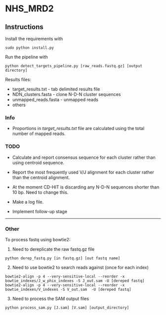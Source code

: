 NHS_MRD2
========

## Instructions

Install the requirements with

`sudo python install.py`

Run the pipeline with

`python detect_targets_pipeline.py [raw_reads.fastq.gz] [output directory]`

Results files:

* target_results.txt - tab delimited results file
* NDN_clusters.fasta - clone N-D-N cluster sequences
* unmapped_reads.fasta - unmapped reads
* others

### Info

* Proportions in *target_results.txt* file are calculated using the total number of mapped reads.

### TODO

* Calculate and report consensus sequence for each cluster rather than using centroid sequence.
* Report the most frequently used V/J alignment for each cluster rather than the centroid alignment.
* At the moment CD-HIT is discarding any N-D-N sequences shorter than 10 bp. Need to change this.
* Make a log file.

* Implement follow-up stage

-------------------------------------

### Other

To process fastq using bowtie2:

1) Need to dereplicate the raw fastq.gz file

`python derep_fastq.py [in fastq.gz] [out fastq name]`

2) Need to use bowtie2 to search reads against (once for each index)

`bowtie2-align -p 4 --very-sensitive-local --reorder -x bowtie_indexes/J_w_phix_indexes -S J_out.sam -U [dereped fastq] `
`bowtie2-align -p 4 --very-sensitive-local --reorder -x bowtie_indexes/V_indexes -S V_out.sam  -U [dereped fastq]`

3) Need to process the SAM output files

`python process_sam.py [J.sam] [V.sam] [output_directory]`
